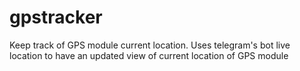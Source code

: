 # gpstracker
Keep track of GPS module current location. Uses telegram's bot live location to have an updated view of current location of GPS module
